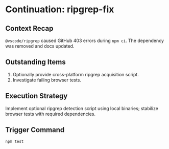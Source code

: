 # Continuation: ripgrep-fix

## Context Recap

`@vscode/ripgrep` caused GitHub 403 errors during `npm ci`. The dependency was removed and docs updated.

## Outstanding Items

1. Optionally provide cross-platform ripgrep acquisition script.
2. Investigate failing browser tests.

## Execution Strategy

Implement optional ripgrep detection script using local binaries; stabilize browser tests with required dependencies.

## Trigger Command

`npm test`
